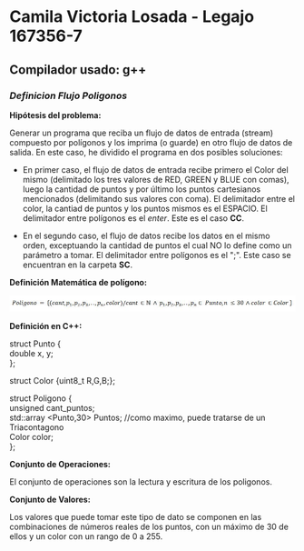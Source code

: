 # Camila Victoria Losada - Legajo 167356-7
## Compilador usado: g++
### *Definicion Flujo Poligonos*

**Hipótesis del problema:**  

Generar un programa que reciba un flujo de datos de entrada (stream) compuesto por polígonos y los imprima (o guarde) en otro flujo de datos de salida. En este caso, he dividido el programa en dos posibles soluciones:

* En primer caso, el flujo de datos de entrada recibe primero el Color del mismo (delimitado los tres valores de RED, GREEN y BLUE con comas), luego la cantidad de puntos y por último los puntos cartesianos mencionados (delimitando sus valores con coma). El delimitador entre el color, la cantiad de puntos y los puntos mismos es el ESPACIO. El delimitador entre polígonos es el *enter*. Este es el caso **CC**.

* En el segundo caso, el flujo de datos recibe los datos en el mismo orden, exceptuando la cantidad de puntos el cual NO lo define como un parámetro a tomar. El delimitador entre polígonos es el ";". Este caso se encuentran en la carpeta **SC**.

**Definición Matemática de polígono:**  

![Funcion Poligono](https://github.com/closada/AED/blob/master/Imgs/POLIGONOV02.JPG) 

**Definición en C++:**  

struct Punto {  
   double x, y;  
};  

struct Color {uint8_t R,G,B;};  

struct Poligono {  
    unsigned cant_puntos;  
    std::array <Punto,30> Puntos; //como maximo, puede tratarse de un Triacontagono  
    Color color;  
};  


**Conjunto de Operaciones:**  

El conjunto de operaciones son la lectura y escritura de los poligonos.  

**Conjunto de Valores:**  

Los valores que puede tomar este tipo de dato se componen en las combinaciones de números reales de los puntos, con un máximo de 30 de ellos y un color con un rango de 0 a 255.
